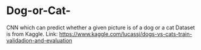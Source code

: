 # Dog-or-Cat-
CNN which can predict whether a given picture is of a dog or a cat
Dataset is from Kaggle.
Link: https://www.kaggle.com/lucassj/dogs-vs-cats-train-validadion-and-evaluation

